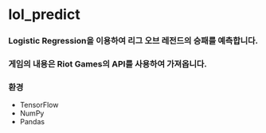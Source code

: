 # lol_predict

### Logistic Regression을 이용하여 리그 오브 레전드의 승패를 예측합니다.
### 게임의 내용은 Riot Games의 API를 사용하여 가져옵니다.

### 환경
- TensorFlow
- NumPy
- Pandas